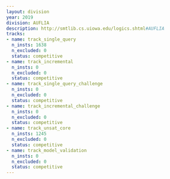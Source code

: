 ```yaml
---
layout: division
year: 2019
division: AUFLIA
description: http://smtlib.cs.uiowa.edu/logics.shtml#AUFLIA
tracks:
- name: track_single_query
  n_insts: 1638
  n_excluded: 0
  status: competitive
- name: track_incremental
  n_insts: 0
  n_excluded: 0
  status: competitive
- name: track_single_query_challenge
  n_insts: 0
  n_excluded: 0
  status: competitive
- name: track_incremental_challenge
  n_insts: 0
  n_excluded: 0
  status: competitive
- name: track_unsat_core
  n_insts: 1245
  n_excluded: 0
  status: competitive
- name: track_model_validation
  n_insts: 0
  n_excluded: 0
  status: competitive
---
```


